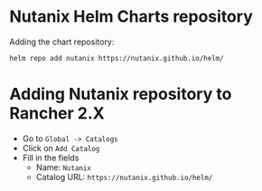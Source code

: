 # Nutanix Helm Charts repository

Adding the chart repository:

```code
helm repo add nutanix https://nutanix.github.io/helm/
```

# Adding Nutanix repository to Rancher 2.X


- Go to `Global -> Catalogs`
- Click on `Add Catalog`
- Fill in the fields
  - Name: `Nutanix`
  - Catalog URL: `https://nutanix.github.io/helm/`

